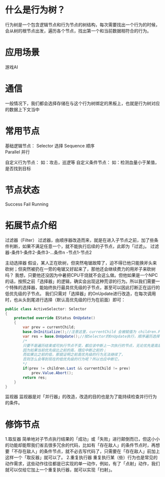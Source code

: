 # 什么是行为树？
行为树是一个包含逻辑节点和行为节点的树结构，每次需要找出一个行为的时候，会从树的根节点出发，遍历各个节点，找出第一个和当前数据相符合的行为。

# 应用场景
游戏AI

# 通信
一般情况下，我们都会选择存储在与这个行为树绑定的黑板上，也就是行为树对应的数据上下文当中

# 常用节点
基础逻辑节点：
    Selector 选择 
    Sequence 顺序  
    Parallel 并行

自定义行为节点：
   如：攻击，巡逻等
自定义条件节点：
   如：检测血量小于某值，是否找到目标

# 节点状态
Success Fail Running


# 拓展节点介绍
过滤器（Filter）
过滤器，由顺序器改造而来，就是在进入子节点之前，加了些条件判断，如果不满足任意一个，就不能执行后续的子节点，此即为「过滤」。
过滤器-条件1-条件2-条件3-...条件n -节点1-节点2

主动选择器
假设，某人正在砍树，但突然电锯故障了，迫不得已他只能换斧头来砍树；但突然被扔在一旁的电锯又好起来了，那他还会继续费力的用斧子来砍树吗？
我想，只要他还没因为中暑把CPU干烧就不会这么做。但他如果是一个NPC的话，按照之前「选择器」的逻辑，确实会出现这种荒谬的行为。所以我们需要一个特殊的选择器，能始终执行最具优先级的子节点，甚至可以因此打断正在运行的低优先级的子节点。
我们只需对「选择器」的OnUpdate进行改造，在每次调用时，也从头到尾进行选择（默认高优先级的行为在前面）即可：
```csharp
public class ActiveSelector: Selector
{
    protected override EStatus OnUpdate()
    {
        var prev = currentChild;
        base.OnInitialize();//注意这里，currentChild 会被赋值为 children.First
        var res = base.OnUpdate();//按Selector的OnUpdate执行，顺序遍历选择
        /*
        只要不是遍历结束或可执行节点不变，都应该中断上一次执行的节点，无论优先是高是低。
        因为如果当前优先级比之前的高，理应中断之前的；
        而如果比之前的低，那就证明之前高优先级的行为无法继续了，
        否则怎么会等到现在的低优先级的行为呢？所以也应中断它。
        */
        if(prev != children.Last && currentChild != prev)
            prev.Value.Abort();
        return res;
    }
}
```

监视器
监视器是对「并行器」的改造，改造的目的也是为了能持续检查并行行为的条件。



# 修饰节点
1.取反器
简单地对子节点执行结果的「成功」或「失败」进行颠倒而已，但这小小的功能却能帮我们省去很多冗余的代码，比如有「存在敌人」的条件节点时，再想要「不存在敌人」的条件节点，就不必去写代码了，只需要在「存在敌人」前加上这样一个「取反器」就可以了。
2.重复执行器
重复执行某（些）行为也是常见的动作需求，这些动作往往都是已实现的单一动作，例如，有了「点射」动作，我们就可以仅给它加上一个重复执行器，就可以实现「扫射」。